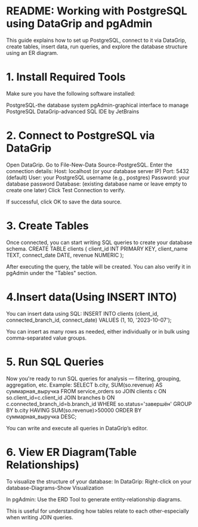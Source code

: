 # README: Working with PostgreSQL using DataGrip and pgAdmin

This guide explains how to set up PostgreSQL, connect to it via DataGrip, create tables, insert data, run queries, and explore the database structure using an ER diagram.

# 1. Install Required Tools
Make sure you have the following software installed:

PostgreSQL-the database system
pgAdmin-graphical interface to manage PostgreSQL
DataGrip-advanced SQL IDE by JetBrains

 # 2. Connect to PostgreSQL via DataGrip
Open DataGrip.
Go to File-New-Data Source-PostgreSQL.
Enter the connection details:
Host: localhost (or your database server IP)
Port: 5432 (default)
User: your PostgreSQL username (e.g., postgres)
Password: your database password
Database: (existing database name or leave empty to create one later)
Click Test Connection to verify.

If successful, click OK to save the data source.

# 3. Create Tables
Once connected, you can start writing SQL queries to create your database schema.
CREATE TABLE clients (
  client_id INT PRIMARY KEY,
  client_name TEXT,
  connect_date DATE,
  revenue NUMERIC
);

After executing the query, the table will be created.
You can also verify it in pgAdmin under the "Tables" section.

# 4.Insert data(Using INSERT INTO)
You can insert  data using SQL:
INSERT INTO clients (client_id, connected_branch_id, connect_date) VALUES (1, 10, '2023-10-07');

You can insert as many rows as needed, either individually or in bulk using comma-separated value groups.

# 5. Run SQL Queries
Now you're ready to run SQL queries for analysis — filtering, grouping, aggregation, etc.
Example:
SELECT
  b.city,
  SUM(so.revenue) AS суммарная_выручка
FROM service_orders so
JOIN clients c ON so.client_id=c.client_id
JOIN branches b ON c.connected_branch_id=b.branch_id
WHERE so.status='завершён'
GROUP BY b.city
HAVING SUM(so.revenue)>50000
ORDER BY суммарная_выручка DESC;

You can write and execute all queries in DataGrip’s editor.

# 6. View ER Diagram(Table Relationships)
To visualize the structure of your database:
In DataGrip:
Right-click on your database-Diagrams-Show Visualization

In pgAdmin:
Use the ERD Tool to generate entity-relationship diagrams.

This is useful for understanding how tables relate to each other-especially when writing JOIN queries.
